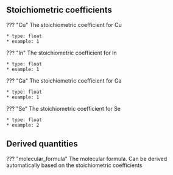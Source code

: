## Stoichiometric coefficients
??? "Cu"
    The stoichiometric coefficient for Cu

    * type: float
    * example: 1

??? "In"
    The stoichiometric coefficient for In

    * type: float
    * example: 1

??? "Ga"
    The stoichiometric coefficient for Ga

    * type: float
    * example: 1

??? "Se"
    The stoichiometric coefficient for Se

    * type: float
    * example: 2

## Derived quantities
??? "molecular_formula"
    The molecular formula. Can be derived automatically based on the stoichiometric coefficients